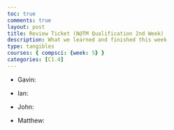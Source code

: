 ```yaml
---
toc: true
comments: true
layout: post
title: Review Ticket (N@TM Qualification 2nd Week)
description: What we learned and finished this week
type: tangibles
courses: { compsci: {week: 5} }
categories: [C1.4]
---
```


- Gavin:

- Ian:

- John:

- Matthew: